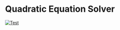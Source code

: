 # Quadratic Equation Solver

[![Test](https://github.com/pozys/quadratic-equation-solver/blob/feature/.github/workflows/test.yml/badge.svg)](https://github.com/pozys/quadratic-equation-solver/blob/feature/.github/workflows/test.yml)
